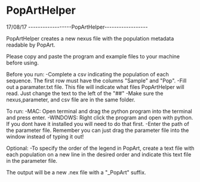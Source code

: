 # PopArtHelper
17/08/17
------------------PopArtHelper------------------

PopArtHelper creates a new nexus file with the population metadata readable by PopArt.

Please copy and paste the program and example files to your machine before using.

Before you run:
-Complete a csv indicating the population of each sequence. The first row must have the columns "Sample" and "Pop". 
-Fill out a paramater.txt file. This file will indicate what files PopArtHelper will read. Just change the text to the left of the "##"
-Make sure the nexus,parameter, and csv file are in the same folder.

To run:
-MAC: Open terminal and drag the python program into the terminal and press enter.
-WINDOWS: Right click the program and open with python. If you dont have it installed you will need to do that first. 
-Enter the path of the parameter file. Remember you can just drag the parameter file into the window instead of typing it out!

Optional:
-To specify the order of the legend in PopArt, create a text file with each population on a new line in the desired order
and indicate this text file in the parameter file.

The output will be a new .nex file with a "_PopArt" suffix.

